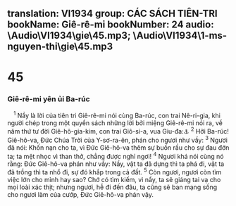 translation: VI1934
group: CÁC SÁCH TIÊN-TRI
bookName: Giê-rê-mi 
bookNumber: 24
audio: \Audio\VI1934\gie\45.mp3; \Audio\VI1934\1-ms-nguyen-thi\gie\45.mp3
-------

<div class="title"><h1>45</h1><h3>Giê-rê-mi yên ủi Ba-rúc</h3></div>
<span class="verse gie_45_1"> <sup>1</sup> Nầy là lời của tiên tri Giê-rê-mi nói cùng Ba-rúc, con trai Nê-ri-gia, khi người chép trong một quyển sách những lời bởi miệng Giê-rê-mi nói ra, về năm thứ tư đời Giê-hô-gia-kim, con trai Giô-si-a, vua Giu-đa:<a data-toggle="tooltip" data-placement="bottom" title="2Vua 24:1; 2Su 36:5-7; Da 1:1-2">⚓</a></span>
<span class="verse gie_45_2"><sup>2</sup> Hỡi Ba-rúc! Giê-hô-va, Đức Chúa Trời của Y-sơ-ra-ên, phán cho ngươi như vầy: </span>
<span class="verse gie_45_3"><sup>3</sup> Ngươi đã nói: Khốn nạn cho ta, vì Đức Giê-hô-va thêm sự buồn rầu cho sự đau đớn ta; ta mệt nhọc vì than thở, chẳng được nghỉ ngơi! </span>
<span class="verse gie_45_4"><sup>4</sup> Ngươi khá nói cùng nó rằng: Đức Giê-hô-va phán như vầy: Nầy, vật ta đã dựng thì ta phá đi, vật ta đã trồng thì ta nhổ đi, sự đó khắp trong cả đất. </span>
<span class="verse gie_45_5"><sup>5</sup> Còn ngươi, ngươi còn tìm việc lớn cho mình hay sao? Chớ có tìm kiếm, vì nầy, ta sẽ giáng tai vạ cho mọi loài xác thịt; nhưng ngươi, hễ đi đến đâu, ta cũng sẽ ban mạng sống cho ngươi làm của cướp, Đức Giê-hô-va phán vậy. <br/></span>
